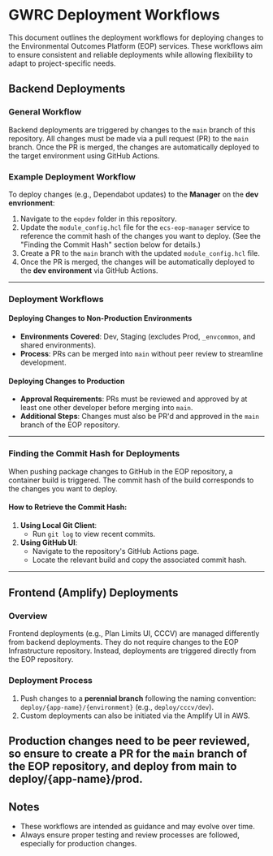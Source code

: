 # GWRC Deployment Workflows

This document outlines the deployment workflows for deploying changes to the Environmental Outcomes Platform (EOP) services. These workflows aim to ensure consistent and reliable deployments while allowing flexibility to adapt to project-specific needs.

## Backend Deployments

### General Workflow

Backend deployments are triggered by changes to the `main` branch of this repository. All changes must be made via a pull request (PR) to the `main` branch. Once the PR is merged, the changes are automatically deployed to the target environment using GitHub Actions.

### Example Deployment Workflow

To deploy changes (e.g., Dependabot updates) to the **Manager** on the **dev envrionment**:

1. Navigate to the `eopdev` folder in this repository.
2. Update the `module_config.hcl` file for the `ecs-eop-manager` service to reference the commit hash of the changes you want to deploy. (See the "Finding the Commit Hash" section below for details.)
3. Create a PR to the `main` branch with the updated `module_config.hcl` file.
4. Once the PR is merged, the changes will be automatically deployed to the **dev environment** via GitHub Actions.

---

### Deployment Workflows

#### Deploying Changes to Non-Production Environments

- **Environments Covered**: Dev, Staging (excludes Prod, `_envcommon`, and shared environments).
- **Process**: PRs can be merged into `main` without peer review to streamline development.

#### Deploying Changes to Production

- **Approval Requirements**: PRs must be reviewed and approved by at least one other developer before merging into `main`.
- **Additional Steps**: Changes must also be PR'd and approved in the `main` branch of the EOP repository.

---

### Finding the Commit Hash for Deployments

When pushing package changes to GitHub in the EOP repository, a container build is triggered. The commit hash of the build corresponds to the changes you want to deploy.

#### How to Retrieve the Commit Hash:
1. **Using Local Git Client**:
   - Run `git log` to view recent commits.
2. **Using GitHub UI**:
   - Navigate to the repository's GitHub Actions page.
   - Locate the relevant build and copy the associated commit hash.

---

## Frontend (Amplify) Deployments

### Overview

Frontend deployments (e.g., Plan Limits UI, CCCV) are managed differently from backend deployments. They do not require changes to the EOP Infrastructure repository. Instead, deployments are triggered directly from the EOP repository.

### Deployment Process

1. Push changes to a **perennial branch** following the naming convention:  
   `deploy/{app-name}/{environment}` (e.g., `deploy/cccv/dev`).
2. Custom deployments can also be initiated via the Amplify UI in AWS.

Production changes need to be peer reviewed, so ensure to create a PR for the `main` branch of the EOP repository, and deploy from main to deploy/{app-name}/prod.
---

## Notes

- These workflows are intended as guidance and may evolve over time.
- Always ensure proper testing and review processes are followed, especially for production changes.




